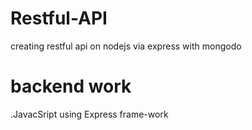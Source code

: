 # Restful-API
creating restful api on nodejs via express with mongodo

# backend work
.JavacSript using Express frame-work

